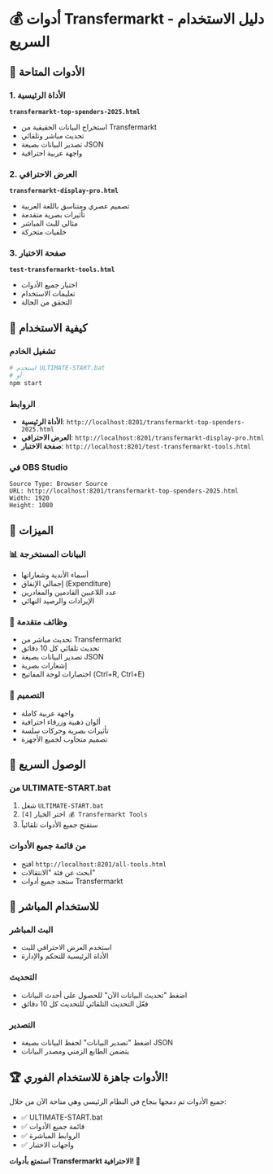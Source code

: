 # 💰 أدوات Transfermarkt - دليل الاستخدام السريع

## 🎯 الأدوات المتاحة

### 1. الأداة الرئيسية
**`transfermarkt-top-spenders-2025.html`**
- استخراج البيانات الحقيقية من Transfermarkt
- تحديث مباشر وتلقائي
- تصدير البيانات بصيغة JSON
- واجهة عربية احترافية

### 2. العرض الاحترافي
**`transfermarkt-display-pro.html`**
- تصميم عصري ومتناسق باللغة العربية
- تأثيرات بصرية متقدمة
- مثالي للبث المباشر
- خلفيات متحركة

### 3. صفحة الاختبار
**`test-transfermarkt-tools.html`**
- اختبار جميع الأدوات
- تعليمات الاستخدام
- التحقق من الحالة

## 🚀 كيفية الاستخدام

### تشغيل الخادم
```bash
# استخدم ULTIMATE-START.bat
# أو
npm start
```

### الروابط
- **الأداة الرئيسية**: `http://localhost:8201/transfermarkt-top-spenders-2025.html`
- **العرض الاحترافي**: `http://localhost:8201/transfermarkt-display-pro.html`
- **صفحة الاختبار**: `http://localhost:8201/test-transfermarkt-tools.html`

### في OBS Studio
```
Source Type: Browser Source
URL: http://localhost:8201/transfermarkt-top-spenders-2025.html
Width: 1920
Height: 1080
```

## 🎯 الميزات

### 📊 البيانات المستخرجة
- أسماء الأندية وشعاراتها
- إجمالي الإنفاق (Expenditure)
- عدد اللاعبين القادمين والمغادرين
- الإيرادات والرصيد النهائي

### 🔄 وظائف متقدمة
- تحديث مباشر من Transfermarkt
- تحديث تلقائي كل 10 دقائق
- تصدير البيانات بصيغة JSON
- إشعارات بصرية
- اختصارات لوحة المفاتيح (Ctrl+R, Ctrl+E)

### 🎨 التصميم
- واجهة عربية كاملة
- ألوان ذهبية وزرقاء احترافية
- تأثيرات بصرية وحركات سلسة
- تصميم متجاوب لجميع الأجهزة

## 🔧 الوصول السريع

### من ULTIMATE-START.bat
1. شغل `ULTIMATE-START.bat`
2. اختر الخيار `[4] 💰 Transfermarkt Tools`
3. ستفتح جميع الأدوات تلقائياً

### من قائمة جميع الأدوات
- افتح `http://localhost:8201/all-tools.html`
- ابحث عن فئة "الانتقالات"
- ستجد جميع أدوات Transfermarkt

## 📱 للاستخدام المباشر

### البث المباشر
- استخدم العرض الاحترافي للبث
- الأداة الرئيسية للتحكم والإدارة

### التحديث
- اضغط "تحديث البيانات الآن" للحصول على أحدث البيانات
- فعّل التحديث التلقائي للتحديث كل 10 دقائق

### التصدير
- اضغط "تصدير البيانات" لحفظ البيانات بصيغة JSON
- يتضمن الطابع الزمني ومصدر البيانات

## 🏆 الأدوات جاهزة للاستخدام الفوري!

جميع الأدوات تم دمجها بنجاح في النظام الرئيسي وهي متاحة الآن من خلال:
- ✅ ULTIMATE-START.bat
- ✅ قائمة جميع الأدوات
- ✅ الروابط المباشرة
- ✅ واجهات الاختبار

**استمتع بأدوات Transfermarkt الاحترافية! 🎯**

